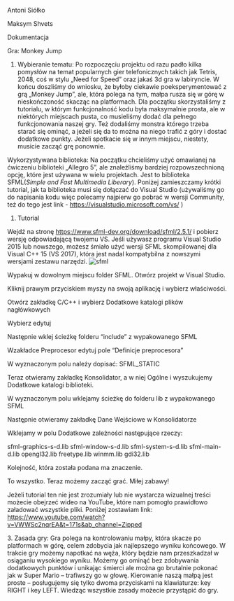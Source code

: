 ﻿Antoni Siółko

Maksym Shvets

Dokumentacja

Gra: Monkey Jump

1. Wybieranie tematu:
   Po rozpoczęciu projektu od razu padło kilka pomysłów na temat popularnych gier telefonicznych takich jak Tetris, 2048, coś w stylu „Need for Speed” oraz jakaś 3d gra w labiryncie. W końcu doszliśmy do wniosku, że byłoby ciekawie poeksperymentować z grą „Monkey Jump”, ale, która polega na tym, małpa rusza się w górę w nieskończoność skacząc na platformach. Dla początku skorzystaliśmy z tutorialu, w którym funkcjonalność kodu była maksymalnie prosta, ale w niektórych miejscach pusta, co musieliśmy dodać dla pełnego funkcjonowania naszej gry. Też dodaliśmy monstra którego trzeba starać się ominąć, a jeżeli się da to można na niego trafić z góry i dostać dodatkowe punkty. Jeżeli spotkacie się w innym miejscu, niestety, musicie zacząć grę ponownie.

Wykorzystywana biblioteka:
Na początku chcieliśmy użyć omawianej na ćwiczeniu biblioteki „Allegro 5”, ale znaleźliśmy bardziej rozpowszechnioną opcję, które jest używana w wielu projektach. Jest to biblioteka SFML(*Simple and Fast Multimedia Liberary*). Poniżej zamieszczamy krótki tutorial, jak ta biblioteka musi się dołączać do Visual Studio (używaliśmy go do napisania kodu więc polecamy najpierw go pobrać w wersji Community, też do tego jest link - <https://visualstudio.microsoft.com/vs/> )









1. Tutorial

Wejdź na stronę <https://www.sfml-dev.org/download/sfml/2.5.1/> i pobierz wersję odpowiadającą twojemu VS. Jeśli używasz programu Visual Studio 2015 lub nowszego, możesz śmiało użyć wersji SFML skompilowanej dla Visual C++ 15 (VS 2017), która jest nadal kompatybilna z nowszymi wersjami zestawu narzędzi.
![sfml](https://github.com/maksimus209/mokey-project-wdp/assets/135655103/59a6402d-b332-4c78-8413-9bdf51a1c0ac)


Wypakuj w dowolnym miejscu folder SFML. Otwórz projekt w Visual Studio.

Kliknij prawym przyciskiem myszy na swoją aplikację i wybierz właściwości.

Otwórz zakładkę C/C++ i wybierz Dodatkowe katalogi plików nagłówkowych

Wybierz edytuj

Następnie wklej ścieżkę folderu “include” z wypakowanego SFML

Wzakładce Preprocesor edytuj pole “Definicje preprocesora”

W wyznaczonym polu należy dopisać: SFML\_STATIC

Teraz otwieramy zakładkę Konsolidator, a w niej Ogólne i wyszukujemy Dodatkowe katalogi biblioteki.

W wyznaczonym polu wklejamy ścieżkę do folderu lib z wypakowanego SFML

Następnie otwieramy zakładkę Dane Wejściowe w Konsolidatorze

Wklejamy w polu Dodatkowe zależności następujące rzeczy:

sfml-graphics-s-d.lib sfml-window-s-d.lib sfml-system-s-d.lib sfml-main-d.lib opengl32.lib freetype.lib winmm.lib gdi32.lib

Kolejność, która została podana ma znaczenie.

To wszystko. Teraz możemy zacząć grać. Miłej zabawy!

Jeżeli tutorial ten nie jest zrozumiały lub nie wystarcza wizualnej treści możecie obejrzeć wideo na YouTube, które nam pomogło prawidłowo załadować wszystkie pliki. Poniżej zostawiam link:
<https://www.youtube.com/watch?v=VWWSc2nqrEA&t=171s&ab_channel=Zipped>




3\. Zasada gry:
Gra polega na kontrolowaniu małpy, która skacze po platformach w górę, celem zdobycia jak najlepszego wyniku końcowego. W trakcie gry możemy napotkać na węża, który będzie nam przeszkadzał w osiąganiu wysokiego wyniku. Możemy go ominąć bez zdobywania dodatkowych punktów i unikając śmierci ale można go brutalnie pokonać jak w Super Mario – trafiwszy go w głowę. Kierowanie naszą małpą jest proste – posługujemy się tylko dwoma przyciskami na klawiaturze: key RIGHT i key LEFT. Wiedząc wszystkie zasady możecie przystąpić do gry.



